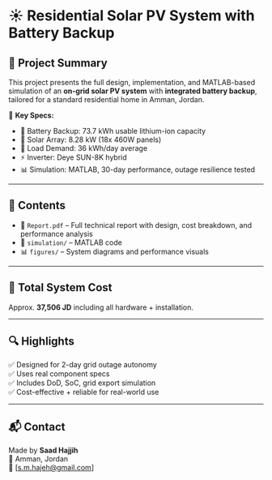 # ☀️ Residential Solar PV System with Battery Backup

## 🔧 Project Summary

This project presents the full design, implementation, and MATLAB-based simulation of an **on-grid solar PV system** with **integrated battery backup**, tailored for a standard residential home in Amman, Jordan.

📌 **Key Specs:**
- 🔋 Battery Backup: 73.7 kWh usable lithium-ion capacity
- 🔆 Solar Array: 8.28 kW (18x 460W panels)
- 🏡 Load Demand: 36 kWh/day average
- ⚡ Inverter: Deye SUN-8K hybrid
- 📊 Simulation: MATLAB, 30-day performance, outage resilience tested

---

## 📁 Contents

- 📄 `Report.pdf` – Full technical report with design, cost breakdown, and performance analysis
- 🧪 `simulation/` – MATLAB code 
- 📊 `figures/` – System diagrams and performance visuals

---

## 💸 Total System Cost

Approx. **37,506 JD** including all hardware + installation.

---

## 🔍 Highlights

✅ Designed for 2-day grid outage autonomy  
✅ Uses real component specs  
✅ Includes DoD, SoC, grid export simulation  
✅ Cost-effective + reliable for real-world use

---

## 📬 Contact

Made by **Saad Hajjih**  
📍 Amman, Jordan  
📧 [s.m.hajeh@gmail.com]
